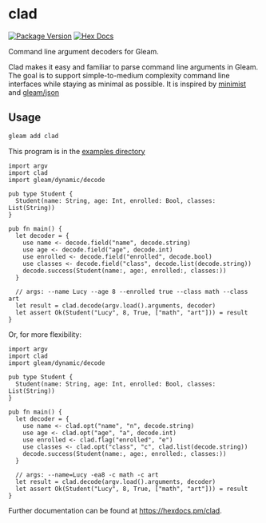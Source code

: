 # clad


[![Package Version](https://img.shields.io/hexpm/v/clad)](https://hex.pm/packages/clad)
[![Hex Docs](https://img.shields.io/badge/hex-docs-ffaff3)](https://hexdocs.pm/clad/)


Command line argument decoders for Gleam.

Clad makes it easy and familiar to parse command line arguments in
Gleam. The goal is to support simple-to-medium complexity command line
interfaces while staying as minimal as possible. It is inspired by
[minimist](https://github.com/minimistjs/minimist) and
[gleam/json](https://hexdocs.pm/gleam_json/)


## Usage

```sh
gleam add clad
```

This program is in the [examples directory](https://github.com/ryanmiville/clad/tree/main/test/examples)

```gleam
import argv
import clad
import gleam/dynamic/decode

pub type Student {
  Student(name: String, age: Int, enrolled: Bool, classes: List(String))
}

pub fn main() {
  let decoder = {
    use name <- decode.field("name", decode.string)
    use age <- decode.field("age", decode.int)
    use enrolled <- decode.field("enrolled", decode.bool)
    use classes <- decode.field("class", decode.list(decode.string))
    decode.success(Student(name:, age:, enrolled:, classes:))
  }

  // args: --name Lucy --age 8 --enrolled true --class math --class art
  let result = clad.decode(argv.load().arguments, decoder)
  let assert Ok(Student("Lucy", 8, True, ["math", "art"])) = result
}
```

Or, for more flexibility:

```gleam
import argv
import clad
import gleam/dynamic/decode

pub type Student {
  Student(name: String, age: Int, enrolled: Bool, classes: List(String))
}

pub fn main() {
  let decoder = {
    use name <- clad.opt("name", "n", decode.string)
    use age <- clad.opt("age", "a", decode.int)
    use enrolled <- clad.flag("enrolled", "e")
    use classes <- clad.opt("class", "c", clad.list(decode.string))
    decode.success(Student(name:, age:, enrolled:, classes:))
  }

  // args: --name=Lucy -ea8 -c math -c art
  let result = clad.decode(argv.load().arguments, decoder)
  let assert Ok(Student("Lucy", 8, True, ["math", "art"])) = result
}
```

Further documentation can be found at <https://hexdocs.pm/clad>.
